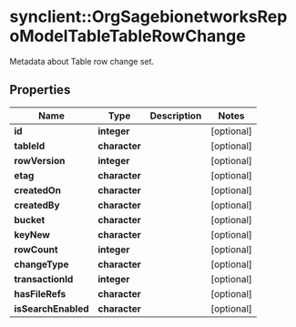 # synclient::OrgSagebionetworksRepoModelTableTableRowChange

Metadata about Table row change set.

## Properties
Name | Type | Description | Notes
------------ | ------------- | ------------- | -------------
**id** | **integer** |  | [optional] 
**tableId** | **character** |  | [optional] 
**rowVersion** | **integer** |  | [optional] 
**etag** | **character** |  | [optional] 
**createdOn** | **character** |  | [optional] 
**createdBy** | **character** |  | [optional] 
**bucket** | **character** |  | [optional] 
**keyNew** | **character** |  | [optional] 
**rowCount** | **integer** |  | [optional] 
**changeType** | **character** |  | [optional] 
**transactionId** | **integer** |  | [optional] 
**hasFileRefs** | **character** |  | [optional] 
**isSearchEnabled** | **character** |  | [optional] 


